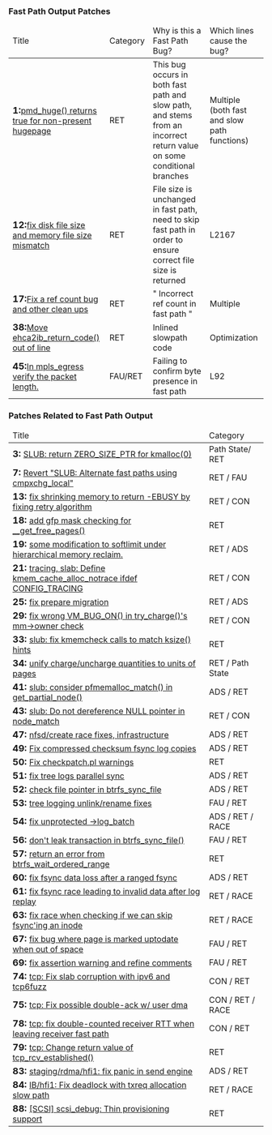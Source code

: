 ### Fast Path Output Patches ###
<table>
 <thead>
     <tr>
     <td>Title</td>
     <td>Category</td>
     <td>Why is this a Fast Path Bug?</td>
     <td>Which lines cause the bug?</td>
    </tr>
    </thead>
   <tbody>
<tr><td><font size=+1><b>1:</b></font><a href="https://git.kernel.org/cgit/linux/kernel/git/torvalds/linux.git/commit/?id=cbef8478bee55775ac312a574aad48af7bb9cf9f">pmd_huge() returns true for non-present hugepage</a></td><td>RET</td><td> This bug occurs in both fast path and slow path, and stems from an incorrect return value on some conditional branches</td><td> Multiple (both fast and slow path functions)</td></tr>
<tr><td><font size=+1><b>12:</b></font><a href="https://git.kernel.org/cgit/linux/kernel/git/torvalds/linux.git/commit/fs?id=ce170828e24959c69e7a40364731edc0535c550f">fix disk file size and memory file size mismatch</a></td><td>RET</td><td> File size is unchanged in fast path, need to skip fast path in order to ensure correct file size is returned</td><td>  L2167</td></tr>
<tr><td><font size=+1><b>17:</b></font><a href="https://git.kernel.org/cgit/linux/kernel/git/torvalds/linux.git/commit/fs?id=b09e593d799560f1a0782c20ac5900058390a26f">Fix a ref count bug and other clean ups</a></td><td>RET</td><td>"  Incorrect ref count in fast path
"</td><td> Multiple</td></tr>
<tr><td><font size=+1><b>38:</b></font><a href="https://git.kernel.org/cgit/linux/kernel/git/torvalds/linux.git/commit/drivers?id=51d2bfbddb33dc59786a3a41f7eeb59e30fa561c">Move ehca2ib_return_code() out of line</a></td><td>RET</td><td> Inlined slowpath code</td><td> Optimization</td></tr>
<tr><td><font size=+1><b>45:</b></font><a href="https://git.kernel.org/cgit/linux/kernel/git/torvalds/linux.git/commit/net?id=76fecd8275be6de76513430e7526825944ab932f">In mpls_egress verify the packet length.</a></td><td>FAU/RET</td><td>  Failing to confirm byte presence in fast path</td><td> L92</td></tr>
   </tbody>
 </table>

### Patches Related to Fast Path Output ###
<table>
 <thead>
     <tr>
     <td>Title</td>
     <td>Category</td>
    </tr>
    </thead>
   <tbody>
 <tr><td><font size=+1><b>3: </b></font><a href="http://git.kernel.org/cgit/linux/kernel/git/torvalds/linux.git/commit/mm/slub.c?id=272c1d21d6fe42979068e14c04fb60fb6045ad74">SLUB: return ZERO_SIZE_PTR for kmalloc(0)</a></td><td> Path State/ RET</td></tr>
<tr><td><font size=+1><b>7: </b></font><a href="http://git.kernel.org/cgit/linux/kernel/git/torvalds/linux.git/commit/mm/slub.c?id=00e962c5408b9f2d0bebd2308673fe982cb9a5fe">Revert "SLUB: Alternate fast paths using cmpxchg_local"</a></td><td>RET / FAU</td></tr>
<tr><td><font size=+1><b>13: </b></font><a href="https://git.kernel.org/cgit/linux/kernel/git/torvalds/linux.git/commit/mm/memcontrol.c?id=81d39c20f5ee2437d71709beb82597e2a38efbbc">fix shrinking memory to return -EBUSY by fixing retry algorithm</a></td><td>RET / CON</td></tr>
<tr><td><font size=+1><b>18: </b></font><a href="https://git.kernel.org/cgit/linux/kernel/git/torvalds/linux.git/commit/mm/page_alloc.c?id=945a11136ebdfa7fcce319ee6215958e84cb85f6">add gfp mask checking for __get_free_pages()</a></td><td>RET</td></tr>
<tr><td><font size=+1><b>19: </b></font><a href="https://git.kernel.org/cgit/linux/kernel/git/torvalds/linux.git/commit/mm/memcontrol.c?id=4e649152cbaa1aedd01821d200ab9d597fe469e4">some modification to softlimit under hierarchical memory reclaim.</a></td><td>RET / ADS</td></tr>
<tr><td><font size=+1><b>21: </b></font><a href="http://git.kernel.org/cgit/linux/kernel/git/torvalds/linux.git/commit/mm/slub.c?id=0f24f1287a86b198c1e4bd4ce45e8565e40ff804">tracing, slab: Define kmem_cache_alloc_notrace ifdef CONFIG_TRACING</a></td><td>RET / CON</td></tr>
<tr><td><font size=+1><b>25: </b></font><a href="https://git.kernel.org/cgit/linux/kernel/git/torvalds/linux.git/commit/mm/memcontrol.c?id=93d5c9be1ddd57d4063ce463c9ac2be1e5ee14f1">fix prepare migration</a></td><td>RET / ADS</td></tr>
<tr><td><font size=+1><b>29: </b></font><a href="https://git.kernel.org/cgit/linux/kernel/git/torvalds/linux.git/commit/mm/?id=ebb76ce16daf6908dc030dec1c00827d37129fe5&context=40&ignorews=0&dt=0">fix wrong VM_BUG_ON() in try_charge()'s mm->owner check</a></td><td>RET / CON</td></tr>
<tr><td><font size=+1><b>33: </b></font><a href="http://git.kernel.org/cgit/linux/kernel/git/torvalds/linux.git/commit/mm/slub.c?id=b3d41885d9cd0d9db31c8f49e362bae02c96fa3f">slub: fix kmemcheck calls to match ksize() hints</a></td><td>RET</td></tr>
<tr><td><font size=+1><b>34: </b></font><a href="https://git.kernel.org/cgit/linux/kernel/git/torvalds/linux.git/commit/mm/memcontrol.c?id=7ec99d6213b579a84c85ad37f2aa8ded4857c53c">unify charge/uncharge quantities to units of pages</a></td><td>RET / Path State</td></tr>
<tr><td><font size=+1><b>41: </b></font><a href="http://git.kernel.org/cgit/linux/kernel/git/torvalds/linux.git/commit/mm/slub.c?id=8ba00bb68a067c221cc3ea3a0293e8fcbdcb7ba1">slub: consider pfmemalloc_match() in get_partial_node()</a></td><td>ADS / RET</td></tr>
<tr><td><font size=+1><b>43: </b></font><a href="http://git.kernel.org/cgit/linux/kernel/git/torvalds/linux.git/commit/mm/slub.c?id=4d7868e6475d478172581828021bd8a356726679">slub: Do not dereference NULL pointer in node_match</a></td><td>RET / CON</td></tr>
<tr><td><font size=+1><b>47: </b></font><a href="http://git.kernel.org/cgit/linux/kernel/git/torvalds/linux.git/commit/fs/inode.c?id=261bca86ed4f7f391d1938167624e78da61dcc6b">nfsd/create race fixes, infrastructure</a></td><td>ADS / RET</td></tr>
<tr><td><font size=+1><b>49: </b></font><a href="https://git.kernel.org/cgit/linux/kernel/git/torvalds/linux.git/commit/fs/btrfs/file.c?id=580afd76e451deb6772d0507de580fb1df14da6c">Fix compressed checksum fsync log copies</a></td><td>ADS / RET</td></tr>
<tr><td><font size=+1><b>50: </b></font><a href="https://git.kernel.org/cgit/linux/kernel/git/torvalds/linux.git/commit/fs/btrfs/file.c?id=d397712bcc6a759a560fd247e6053ecae091f958">Fix checkpatch.pl warnings</a></td><td>RET</td></tr>
<tr><td><font size=+1><b>51: </b></font><a href="https://git.kernel.org/cgit/linux/kernel/git/torvalds/linux.git/commit/fs/btrfs/file.c?id=7237f1833601dcc435a64176c2c347ec4bd959f9">fix tree logs parallel sync</a></td><td>ADS / RET</td></tr>
<tr><td><font size=+1><b>52: </b></font><a href="https://git.kernel.org/cgit/linux/kernel/git/torvalds/linux.git/commit/fs/btrfs/file.c?id=2cfbd50b536c878e58ab3681c4e944fa3d99b415">check file pointer in btrfs_sync_file</a></td><td>ADS / RET</td></tr>
<tr><td><font size=+1><b>53: </b></font><a href="https://git.kernel.org/cgit/linux/kernel/git/torvalds/linux.git/commit/fs/btrfs/file.c?id=12fcfd22fe5bf4fe74710232098bc101af497995">tree logging unlink/rename fixes</a></td><td>FAU / RET</td></tr>
<tr><td><font size=+1><b>54: </b></font><a href="https://git.kernel.org/cgit/linux/kernel/git/torvalds/linux.git/commit/fs/btrfs/file.c?id=2ecb79239bcd04c9d410f4cdce16adb6840b19da">fix unprotected ->log_batch</a></td><td>ADS / RET / RACE</td></tr>
<tr><td><font size=+1><b>56: </b></font><a href="https://git.kernel.org/cgit/linux/kernel/git/torvalds/linux.git/commit/fs/btrfs/file.c?id=a0634be562c27ddee7c94bce4f765f8071244e07">don't leak transaction in btrfs_sync_file()</a></td><td>FAU / RET</td></tr>
<tr><td><font size=+1><b>57: </b></font><a href="https://git.kernel.org/cgit/linux/kernel/git/torvalds/linux.git/commit/fs/btrfs/file.c?id=0ef8b726075aa6931ddf1c16f5bae043eef184f9">return an error from btrfs_wait_ordered_range</a></td><td>RET</td></tr>
<tr><td><font size=+1><b>60: </b></font><a href="https://git.kernel.org/cgit/linux/kernel/git/torvalds/linux.git/commit/fs/btrfs/file.c?id=49dae1bc1c665817e434d01eefaa11967f618243">fix fsync data loss after a ranged fsync</a></td><td>ADS / RET</td></tr>
<tr><td><font size=+1><b>61: </b></font><a href="https://git.kernel.org/cgit/linux/kernel/git/torvalds/linux.git/commit/fs/btrfs/file.c?id=669249eea365dd32b793b58891c74281c0aac47e">fix fsync race leading to invalid data after log replay</a></td><td>RET / RACE</td></tr>
<tr><td><font size=+1><b>63: </b></font><a href="https://git.kernel.org/cgit/linux/kernel/git/torvalds/linux.git/commit/fs/btrfs/file.c?id=affc0ff902d539ebe9bba405d330410314f46e9f">fix race when checking if we can skip fsync'ing an inode</a></td><td>RET / RACE</td></tr>
<tr><td><font size=+1><b>67: </b></font><a href="https://git.kernel.org/cgit/linux/kernel/git/torvalds/linux.git/commit/fs/ubifs/file.c?id=f55aa59106b66cd547c8f296e0b3430ad76554c5">fix bug where page is marked uptodate when out of space</a></td><td>FAU / RET</td></tr>
<tr><td><font size=+1><b>69: </b></font><a href="https://git.kernel.org/cgit/linux/kernel/git/torvalds/linux.git/commit/fs/ubifs/file.c?id=6ed09c34b7984a978a73a855f4c2e6662acc8bdb">fix assertion warning and refine comments</a></td><td>FAU / RET</td></tr>
<tr><td><font size=+1><b>74: </b></font><a href="http://git.kernel.org/cgit/linux/kernel/git/torvalds/linux.git/commit/net/ipv4/tcp_input.c?id=9ae27e0adbf471c7a6b80102e38e1d5a346b3b38">tcp: Fix slab corruption with ipv6 and tcp6fuzz</a></td><td>CON / RET</td></tr>
<tr><td><font size=+1><b>75: </b></font><a href="http://git.kernel.org/cgit/linux/kernel/git/torvalds/linux.git/commit/net/ipv4/tcp_input.c?id=53240c208776d557dba9d7afedbcdbf512774c16">tcp: Fix possible double-ack w/ user dma</a></td><td>CON / RET / RACE</td></tr>
<tr><td><font size=+1><b>78: </b></font><a href="http://git.kernel.org/cgit/linux/kernel/git/torvalds/linux.git/commit/net/ipv4/tcp_input.c?id=aab2b4bf224ef8358d262f95b568b8ad0cecf0a0">tcp: fix double-counted receiver RTT when leaving receiver fast path</a></td><td>CON / RET</td></tr>
<tr><td><font size=+1><b>79: </b></font><a href="http://git.kernel.org/cgit/linux/kernel/git/torvalds/linux.git/commit/net/ipv4/tcp_input.c?id=c995ae2259ee36caf48bbfacf40111998dacd4af">tcp: Change return value of tcp_rcv_established()</a></td><td>RET</td></tr>
<tr><td><font size=+1><b>83: </b></font><a href="http://git.kernel.org/cgit/linux/kernel/git/torvalds/linux.git/commit/drivers/staging/rdma/hfi1?id=711e104ddca7b609889e1edf0a8482673ea4a7cc">staging/rdma/hfi1: fix panic in send engine</a></td><td>ADS / RET</td></tr>
<tr><td><font size=+1><b>84: </b></font><a href="http://git.kernel.org/cgit/linux/kernel/git/torvalds/linux.git/commit/drivers/infiniband/hw/hfi1?id=2aee309d3e01447c55fdf89cef05a0e2be372655">IB/hfi1: Fix deadlock with txreq allocation slow path</a></td><td>RET / RACE</td></tr>
<tr><td><font size=+1><b>88: </b></font><a href="http://git.kernel.org/cgit/linux/kernel/git/torvalds/linux.git/commit/drivers/scsi/scsi_debug.c?id=44d9269481bb43df445adf464b06ff031e67d7ea">[SCSI] scsi_debug: Thin provisioning support</a></td><td>RET</td></tr>
   </tbody>
 </table>
